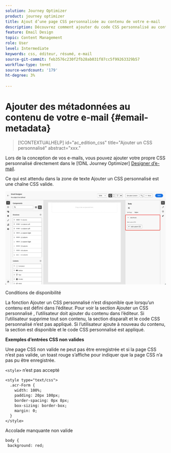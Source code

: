 ```yaml
---
solution: Journey Optimizer
product: journey optimizer
title: Ajout d’une page CSS personnalisée au contenu de votre e-mail
description: Découvrez comment ajouter du code CSS personnalisé au contenu de votre e-mail directement dans le Designer d’e-mail de Journey Optimizer.
feature: Email Design
topic: Content Management
role: User
level: Intermediate
keywords: css, éditeur, résumé, e-mail
source-git-commit: feb3576c230f2fb28ab031f87cc5f99263329b57
workflow-type: tm+mt
source-wordcount: '179'
ht-degree: 3%

---
```


# Ajouter des métadonnées au contenu de votre e-mail {#email-metadata}

>[!CONTEXTUALHELP]
>id="ac_edition_css"
>title="Ajouter un CSS personnalisé"
>abstract="xxx."

Lors de la conception de vos e-mails, vous pouvez ajouter votre propre CSS personnalisé directement dans le [!DNL Journey Optimizer] [Designer d’e-mail](get-started-email-design.md).

Ce qui est attendu dans la zone de texte Ajouter un CSS personnalisé est une chaîne CSS valide.

![](assets/email-body-css.png)

Conditions de disponibilité

La fonction Ajouter un CSS personnalisé n’est disponible que lorsqu’un contenu est défini dans l’éditeur. Pour voir la section Ajouter un CSS personnalisé , l’utilisateur doit ajouter du contenu dans l’éditeur. Si l’utilisateur supprime tout son contenu, la section disparaît et le code CSS personnalisé n’est pas appliqué. Si l’utilisateur ajoute à nouveau du contenu, la section est disponible et le code CSS personnalisé est appliqué.

**Exemples d’entrées CSS non valides**

Une page CSS non valide ne peut pas être enregistrée et si la page CSS n’est pas valide, un toast rouge s’affiche pour indiquer que la page CSS n’a pas pu être enregistrée.

`<style>` n’est pas accepté


```
<style type="text/css">
  .acr-Form {
    width: 100%;
    padding: 20px 100px;
    border-spacing: 0px 8px;
    box-sizing: border-box;
    margin: 0;
  }
</style>
```


Accolade manquante non valide

```
body {
 background: red; 
```
